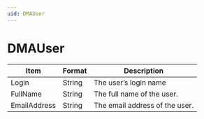 ```yaml
---
uid: DMAUser
---
```


# DMAUser

| Item         | Format | Description                    |
|--------------|--------|--------------------------------|
| Login        | String | The user’s login name          |
| FullName     | String | The full name of the user.     |
| EmailAddress | String | The email address of the user. |
